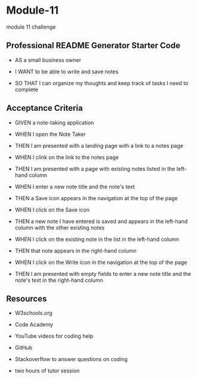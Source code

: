# Module-11
module 11 challenge

## Professional README Generator Starter Code

* AS a small business owner

* I WANT to be able to write and save notes

* SO THAT I can organize my thoughts and keep track of tasks I need to complete

## Acceptance Criteria

* GIVEN a note-taking application

* WHEN I open the Note Taker

* THEN I am presented with a landing page with a link to a notes page

* WHEN I clink on the link to the notes page

* THEN I am presented with a page with existing notes listed in the left-hand column

* WHEN I enter a new note title and the note's text

* THEN a Save icon appears in the navigation at the top of the page

* WHEN I click on the Save icon

* THEN a new note I have entered is saved and appears in the left-hand column with the other existing notes

* WHEN I click on the existing note in the list in the left-hand column

* THEN that note appears in the right-hand column

* WHEN I click on the Write icon in the navigation at the top of the page

* THEN I am presented with empty fields to enter a new note title and the note's text in the right-hand column

## Resources

* W3schools.org

* Code Academy

* YouTube videos for coding help

* GitHub 

* Stackoverflow to answer questions on coding

* two hours of tutor session

